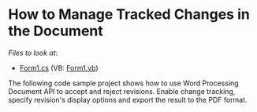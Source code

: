 # How to Manage Tracked Changes in the Document

<!-- default file list -->
*Files to look at*:

* [Form1.cs](./CS/word-processing-document-api-track-changes/Program.cs) (VB: [Form1.vb](./VB/word-processing-document-api-track-changes/Program.vb))
<!-- default file list end -->

The following code sample project shows how to use Word Processing Document API to accept and reject revisions. Enable change tracking, specify revision's display options and export the result to the PDF format.
